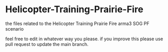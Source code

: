 # Helicopter-Training-Prairie-Fire
the files related to the Helicopter Training Prairie Fire arma3 SOG PF scenario

feel free to edit in whatever way you please. if you improve this please use pull request to update the main branch.
